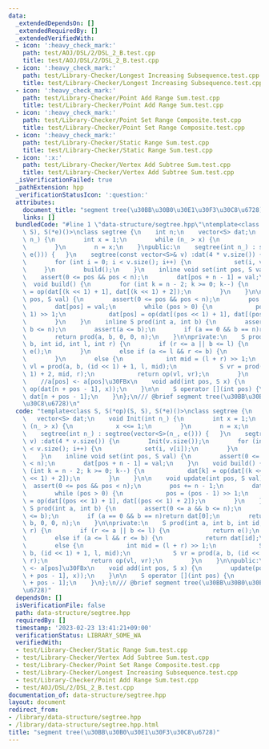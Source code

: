 ```yaml
---
data:
  _extendedDependsOn: []
  _extendedRequiredBy: []
  _extendedVerifiedWith:
  - icon: ':heavy_check_mark:'
    path: test/AOJ/DSL/2/DSL_2_B.test.cpp
    title: test/AOJ/DSL/2/DSL_2_B.test.cpp
  - icon: ':heavy_check_mark:'
    path: test/Library-Checker/Longest Increasing Subsequence.test.cpp
    title: test/Library-Checker/Longest Increasing Subsequence.test.cpp
  - icon: ':heavy_check_mark:'
    path: test/Library-Checker/Point Add Range Sum.test.cpp
    title: test/Library-Checker/Point Add Range Sum.test.cpp
  - icon: ':heavy_check_mark:'
    path: test/Library-Checker/Point Set Range Composite.test.cpp
    title: test/Library-Checker/Point Set Range Composite.test.cpp
  - icon: ':heavy_check_mark:'
    path: test/Library-Checker/Static Range Sum.test.cpp
    title: test/Library-Checker/Static Range Sum.test.cpp
  - icon: ':x:'
    path: test/Library-Checker/Vertex Add Subtree Sum.test.cpp
    title: test/Library-Checker/Vertex Add Subtree Sum.test.cpp
  _isVerificationFailed: true
  _pathExtension: hpp
  _verificationStatusIcon: ':question:'
  attributes:
    document_title: "segment tree(\u30BB\u30B0\u30E1\u30F3\u30C8\u6728)"
    links: []
  bundledCode: "#line 1 \"data-structure/segtree.hpp\"\ntemplate<class S, S(*op)(S,\
    \ S), S(*e)()>\nclass segtree {\n    int n;\n    vector<S> dat;\n    void Init(int\
    \ n_) {\n        int x = 1;\n        while (n_ > x) {\n            x <<= 1;\n\
    \        }\n        n = x;\n    }\npublic:\n    segtree(int n_) : segtree(vector<S>(n_,\
    \ e())) {   }\n    segtree(const vector<S>& v) :dat(4 * v.size()) {\n        Init(v.size());\n\
    \        for (int i = 0; i < v.size(); i++) {\n            set(i, v[i]);\n   \
    \     }\n        build();\n    }\n    inline void set(int pos, S val) {\n    \
    \    assert(0 <= pos && pos < n);\n        dat[pos + n - 1] = val;\n    }\n  \
    \  void build() {\n        for (int k = n - 2; k >= 0; k--) {\n            dat[k]\
    \ = op(dat[(k << 1) + 1], dat[(k << 1) + 2]);\n        }\n    }\n\n    void update(int\
    \ pos, S val) {\n        assert(0 <= pos && pos < n);\n        pos += n - 1;\n\
    \        dat[pos] = val;\n        while (pos > 0) {\n            pos = (pos -\
    \ 1) >> 1;\n            dat[pos] = op(dat[(pos << 1) + 1], dat[(pos << 1) + 2]);\n\
    \        }\n    }\n    inline S prod(int a, int b) {\n        assert(0 <= a &&\
    \ b <= n);\n        assert(a <= b);\n        if (a == 0 && b == n)return dat[0];\n\
    \        return prod(a, b, 0, 0, n);\n    }\n\nprivate:\n    S prod(int a, int\
    \ b, int id, int l, int r) {\n        if (r <= a || b <= l) {\n            return\
    \ e();\n        }\n        else if (a <= l && r <= b) {\n            return dat[id];\n\
    \        }\n        else {\n            int mid = (l + r) >> 1;\n            S\
    \ vl = prod(a, b, (id << 1) + 1, l, mid);\n            S vr = prod(a, b, (id <<\
    \ 1) + 2, mid, r);\n            return op(vl, vr);\n        }\n    }\n\npublic:\n\
    \    //a[pos] <- a[pos]\u30FBx\n    void add(int pos, S x) {\n        update(pos,\
    \ op(dat[n + pos - 1], x));\n    }\n\n    S operator [](int pos) {\n        return\
    \ dat[n + pos - 1];\n    }\n};\n/// @brief segment tree(\u30BB\u30B0\u30E1\u30F3\
    \u30C8\u6728)\n"
  code: "template<class S, S(*op)(S, S), S(*e)()>\nclass segtree {\n    int n;\n \
    \   vector<S> dat;\n    void Init(int n_) {\n        int x = 1;\n        while\
    \ (n_ > x) {\n            x <<= 1;\n        }\n        n = x;\n    }\npublic:\n\
    \    segtree(int n_) : segtree(vector<S>(n_, e())) {   }\n    segtree(const vector<S>&\
    \ v) :dat(4 * v.size()) {\n        Init(v.size());\n        for (int i = 0; i\
    \ < v.size(); i++) {\n            set(i, v[i]);\n        }\n        build();\n\
    \    }\n    inline void set(int pos, S val) {\n        assert(0 <= pos && pos\
    \ < n);\n        dat[pos + n - 1] = val;\n    }\n    void build() {\n        for\
    \ (int k = n - 2; k >= 0; k--) {\n            dat[k] = op(dat[(k << 1) + 1], dat[(k\
    \ << 1) + 2]);\n        }\n    }\n\n    void update(int pos, S val) {\n      \
    \  assert(0 <= pos && pos < n);\n        pos += n - 1;\n        dat[pos] = val;\n\
    \        while (pos > 0) {\n            pos = (pos - 1) >> 1;\n            dat[pos]\
    \ = op(dat[(pos << 1) + 1], dat[(pos << 1) + 2]);\n        }\n    }\n    inline\
    \ S prod(int a, int b) {\n        assert(0 <= a && b <= n);\n        assert(a\
    \ <= b);\n        if (a == 0 && b == n)return dat[0];\n        return prod(a,\
    \ b, 0, 0, n);\n    }\n\nprivate:\n    S prod(int a, int b, int id, int l, int\
    \ r) {\n        if (r <= a || b <= l) {\n            return e();\n        }\n\
    \        else if (a <= l && r <= b) {\n            return dat[id];\n        }\n\
    \        else {\n            int mid = (l + r) >> 1;\n            S vl = prod(a,\
    \ b, (id << 1) + 1, l, mid);\n            S vr = prod(a, b, (id << 1) + 2, mid,\
    \ r);\n            return op(vl, vr);\n        }\n    }\n\npublic:\n    //a[pos]\
    \ <- a[pos]\u30FBx\n    void add(int pos, S x) {\n        update(pos, op(dat[n\
    \ + pos - 1], x));\n    }\n\n    S operator [](int pos) {\n        return dat[n\
    \ + pos - 1];\n    }\n};\n/// @brief segment tree(\u30BB\u30B0\u30E1\u30F3\u30C8\
    \u6728)"
  dependsOn: []
  isVerificationFile: false
  path: data-structure/segtree.hpp
  requiredBy: []
  timestamp: '2023-02-23 13:41:21+09:00'
  verificationStatus: LIBRARY_SOME_WA
  verifiedWith:
  - test/Library-Checker/Static Range Sum.test.cpp
  - test/Library-Checker/Vertex Add Subtree Sum.test.cpp
  - test/Library-Checker/Point Set Range Composite.test.cpp
  - test/Library-Checker/Longest Increasing Subsequence.test.cpp
  - test/Library-Checker/Point Add Range Sum.test.cpp
  - test/AOJ/DSL/2/DSL_2_B.test.cpp
documentation_of: data-structure/segtree.hpp
layout: document
redirect_from:
- /library/data-structure/segtree.hpp
- /library/data-structure/segtree.hpp.html
title: "segment tree(\u30BB\u30B0\u30E1\u30F3\u30C8\u6728)"
---
```

